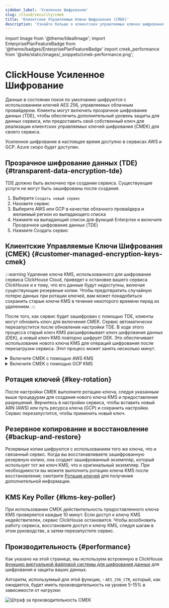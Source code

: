 ```yaml
---
sidebar_label: 'Усиленное Шифрование'
slug: /cloud/security/cmek
title: 'Клиентские Управляемые Ключи Шифрования (CMEK)'
description: 'Узнайте больше о клиентских управляемых ключах шифрования'
---
```


import Image from '@theme/IdealImage';
import EnterprisePlanFeatureBadge from '@theme/badges/EnterprisePlanFeatureBadge'
import cmek_performance from '@site/static/images/_snippets/cmek-performance.png';


# ClickHouse Усиленное Шифрование

<EnterprisePlanFeatureBadge feature="Усиленное Шифрование" support="true"/>

Данные в состоянии покоя по умолчанию шифруются с использованием ключей AES 256, управляемых облачным провайдером. Клиенты могут включить прозрачное шифрование данных (TDE), чтобы обеспечить дополнительный уровень защиты для данных сервиса, или предоставить свой собственный ключ для реализации клиентских управляемых ключей шифрования (CMEK) для своего сервиса.

Усиленное шифрование в настоящее время доступно в сервисах AWS и GCP. Azure скоро будет доступен.

## Прозрачное шифрование данных (TDE) {#transparent-data-encryption-tde}

TDE должно быть включено при создании сервиса. Существующие услуги не могут быть зашифрованы после создания.

1. Выберите `Создать новый сервис`
2. Назовите сервис
3. Выберите AWS или GCP в качестве облачного провайдера и желаемый регион из выпадающего списка
4. Нажмите на выпадающий список для функций Enterprise и включите Прозрачное шифрование данных (TDE)
5. Нажмите Создать сервис

## Клиентские Управляемые Ключи Шифрования (CMEK) {#customer-managed-encryption-keys-cmek}

:::warning
Удаление ключа KMS, использованного для шифрования сервиса ClickHouse Cloud, приведет к остановке вашего сервиса ClickHouse и к тому, что его данные будут недоступны, включая существующие резервные копии. Чтобы предотвратить случайную потерю данных при ротации ключей, вам может понадобиться сохранить старые ключи KMS в течение некоторого времени перед их удалением.
:::

После того, как сервис будет зашифрован с помощью TDE, клиенты могут обновить ключ для включения CMEK. Сервис автоматически перезапустится после обновления настройки TDE. В ходе этого процесса старый ключ KMS расшифровывает ключ шифрования данных (DEK), а новый ключ KMS повторно шифрует DEK. Это обеспечивает использование нового ключа KMS для операций шифрования после перезагрузки сервиса. Этот процесс может занять несколько минут.

<details>
    <summary>Включите CMEK с помощью AWS KMS</summary>
    
1. В ClickHouse Cloud выберите зашифрованный сервис
2. Нажмите на Настройки слева
3. В нижней части экрана разверните информацию о сетевой безопасности
4. Скопируйте идентификатор роли шифрования (AWS) или учетную запись службы шифрования (GCP) - вам это понадобится на следующем шаге
5. [Создайте ключ KMS для AWS](https://docs.aws.amazon.com/kms/latest/developerguide/create-keys.html)
6. Нажмите на ключ
7. Обновите политику ключа AWS следующим образом:
    
    ```json
    {
        "Sid": "Allow ClickHouse Access",
        "Effect": "Allow",
        "Principal": {
            "AWS": "{ идентификатор роли шифрования }"
        },
        "Action": [
            "kms:Encrypt",
            "kms:Decrypt",
            "kms:ReEncrypt",
            "kms:DescribeKey"
        ],
        "Resource": "*"
    }
    ```
    
10. Сохраните политику ключа
11. Скопируйте ARN ключа
12. Вернитесь в ClickHouse Cloud и вставьте ARN ключа в разделе Прозрачное шифрование данных в Настройках сервиса
13. Сохраните изменения
    
</details>

<details>
    <summary>Включите CMEK с помощью GCP KMS</summary>

1. В ClickHouse Cloud выберите зашифрованный сервис
2. Нажмите на Настройки слева
3. В нижней части экрана разверните информацию о сетевой безопасности
4. Скопируйте учетную запись службы шифрования (GCP) - вам это понадобится на следующем шаге
5. [Создайте ключ KMS для GCP](https://cloud.google.com/kms/docs/create-key)
6. Нажмите на ключ
7. Предоставьте следующие разрешения учетной записи службы шифрования GCP, скопированной на шаге 4 выше.
   - Шифровщик/Расшифровщик Cloud KMS CryptoKey
   - Просмотрщик Cloud KMS
10. Сохраните разрешения ключа
11. Скопируйте путь ресурса ключа
12. Вернитесь в ClickHouse Cloud и вставьте путь ресурса ключа в разделе Прозрачное шифрование данных в Настройках сервиса
13. Сохраните изменения
    
</details>

## Ротация ключей {#key-rotation}

После настройки CMEK выполните ротацию ключа, следуя указанным выше процедурам для создания нового ключа KMS и предоставления разрешений. Вернитесь в настройки сервиса, чтобы вставить новый ARN (AWS) или путь ресурса ключа (GCP) и сохранить настройки. Сервис перезапустится, чтобы применить новый ключ.

## Резервное копирование и восстановление {#backup-and-restore}

Резервные копии шифруются с использованием того же ключа, что и связанный сервис. Когда вы восстанавливаете зашифрованную резервную копию, она создает зашифрованный экземпляр, который использует тот же ключ KMS, что и оригинальный экземпляр. При необходимости вы можете выполнить ротацию ключа KMS после восстановления; смотрите [Ротация ключей](#key-rotation) для получения дополнительной информации.

## KMS Key Poller {#kms-key-poller}

При использовании CMEK действительность предоставленного ключа KMS проверяется каждые 10 минут. Если доступ к ключу KMS недействителен, сервис ClickHouse остановится. Чтобы возобновить работу сервиса, восстановите доступ к ключу KMS, следуя шагам в этом руководстве, а затем перезапустите сервис.

## Производительность {#performance}

Как указано на этой странице, мы используем встроенную в ClickHouse [функцию виртуальной файловой системы для шифрования данных](/operations/storing-data#encrypted-virtual-file-system) для шифрования и защиты ваших данных.

Алгоритм, используемый для этой функции, - `AES_256_CTR`, который, как ожидается, будет иметь производительность на уровне 5-15% в зависимости от нагрузки:

<Image img={cmek_performance} size="lg" alt="Штраф за производительность CMEK" />
